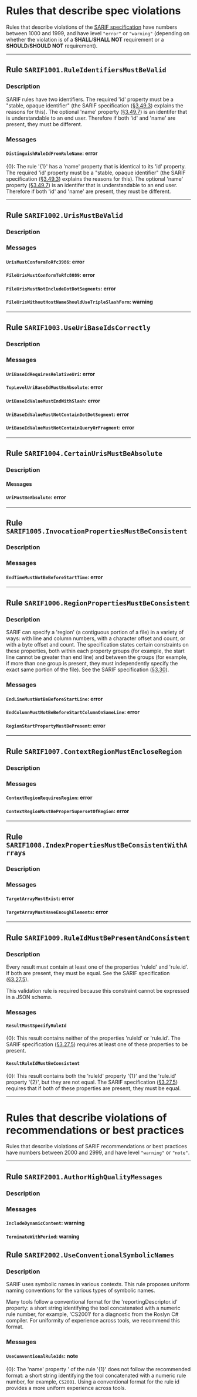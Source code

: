 
# Rules that describe spec violations

Rules that describe violations of the [SARIF specification](https://docs.oasis-open.org/sarif/sarif/v2.1.0/os/sarif-v2.1.0-os.html) have numbers between 1000 and 1999, and have level `"error"` or `"warning"` (depending on whether the violation is of a **SHALL**/**SHALL NOT** requirement or a **SHOULD**/**SHOULD NOT** requirement).

---

## Rule `SARIF1001.RuleIdentifiersMustBeValid`

### Description

SARIF rules have two identifiers. The required 'id' property must be a "stable, opaque identifier" (the SARIF specification ([§3.49.3](https://docs.oasis-open.org/sarif/sarif/v2.1.0/os/sarif-v2.1.0-os.html#_Toc34317839)) explains the reasons for this). The optional 'name' property ([§3.49.7](https://docs.oasis-open.org/sarif/sarif/v2.1.0/os/sarif-v2.1.0-os.html#_Toc34317843)) is an identifer that is understandable to an end user. Therefore if both 'id' and 'name' are present, they must be different.

### Messages

#### `DistinguishRuleIdFromRuleName`: error

{0}: The rule '{1}' has a 'name' property that is identical to its 'id' property. The required 'id' property must be a "stable, opaque identifier" (the SARIF specification ([§3.49.3](https://docs.oasis-open.org/sarif/sarif/v2.1.0/os/sarif-v2.1.0-os.html#_Toc34317839)) explains the reasons for this). The optional 'name' property ([§3.49.7](https://docs.oasis-open.org/sarif/sarif/v2.1.0/os/sarif-v2.1.0-os.html#_Toc34317843)) is an identifer that is understandable to an end user. Therefore if both 'id' and 'name' are present, they must be different.

---

## Rule `SARIF1002.UrisMustBeValid`

### Description

### Messages

#### `UrisMustConformToRfc3986`: error

#### `FileUrisMustConformToRfc8089`: error

#### `FileUrisMustNotIncludeDotDotSegments`: error

#### `FileUrisWithoutHostNameShouldUseTripleSlashForm`: warning

---

## Rule `SARIF1003.UseUriBaseIdsCorrectly`

### Description

### Messages

#### `UriBaseIdRequiresRelativeUri`: error

#### `TopLevelUriBaseIdMustBeAbsolute`: error

#### `UriBaseIdValueMustEndWithSlash`: error

#### `UriBaseIdValueMustNotContainDotDotSegment`: error

#### `UriBaseIdValueMustNotContainQueryOrFragment`: error

---

## Rule `SARIF1004.CertainUrisMustBeAbsolute`

### Description

#### Messages

#### `UriMustBeAbsolute`: error

---

## Rule `SARIF1005.InvocationPropertiesMustBeConsistent`

### Description

### Messages

#### `EndTimeMustNotBeBeforeStartTime`: error

---

## Rule `SARIF1006.RegionPropertiesMustBeConsistent`

### Description

SARIF can specify a 'region' (a contiguous portion of a file) in a variety of ways: with line and column numbers, with a character offset and count, or with a byte offset and count. The specification states certain constraints on these properties, both within each property groups (for example, the start line cannot be greater than end line) and between the groups (for example, if more than one group is present, they must independently specify the exact same portion of the file). See the SARIF specification ([§3.30](https://docs.oasis-open.org/sarif/sarif/v2.1.0/os/sarif-v2.1.0-os.html#_Toc34317685)).

### Messages

#### `EndLineMustNotBeBeforeStartLine`: error

#### `EndColumnMustNotBeBeforeStartColumnOnSameLine`: error

#### `RegionStartPropertyMustBePresent`: error

---

## Rule `SARIF1007.ContextRegionMustEncloseRegion`

### Description

### Messages

#### `ContextRegionRequiresRegion`: error

#### `ContextRegionMustBeProperSupersetOfRegion`: error

---

## Rule `SARIF1008.IndexPropertiesMustBeConsistentWithArrays`

### Description

### Messages

#### `TargetArrayMustExist`: error

#### `TargetArrayMustHaveEnoughElements`: error

---

## Rule `SARIF1009.RuleIdMustBePresentAndConsistent`

### Description

Every result must contain at least one of the properties 'ruleId' and 'rule.id'. If both are present, they must be equal. See the SARIF specification ([§3.27.5](https://docs.oasis-open.org/sarif/sarif/v2.1.0/os/sarif-v2.1.0-os.html#_Toc34317643)).

This validation rule is required because this constraint cannot be expressed in a JSON schema.

### Messages

#### `ResultMustSpecifyRuleId`

{0}: This result contains neither of the properties 'ruleId' or 'rule.id'. The SARIF specification ([§3.27.5](https://docs.oasis-open.org/sarif/sarif/v2.1.0/os/sarif-v2.1.0-os.html#_Toc34317643)) requires at least one of these properties to be present.

#### `ResultRuleIdMustBeConsistent`

{0}: This result contains both the 'ruleId' property '{1}' and the 'rule.id' property '{2}', but they are not equal. The SARIF specification ([§3.27.5](https://docs.oasis-open.org/sarif/sarif/v2.1.0/os/sarif-v2.1.0-os.html#_Toc34317643)) requires that if both of these properties are present, they must be equal.

---

# Rules that describe violations of recommendations or best practices

Rules that describe violations of SARIF recommendations or best practices have numbers between 2000 and 2999, and have level `"warning"` or `"note"`.

---

## Rule `SARIF2001.AuthorHighQualityMessages`

### Description

### Messages

#### `IncludeDynamicContent`: warning

#### `TerminateWithPeriod`: warning

## Rule `SARIF2002.UseConventionalSymbolicNames`

### Description

SARIF uses symbolic names in various contexts. This rule proposes uniform naming conventions for the various types of symbolic names.

Many tools follow a conventional format for the 'reportingDescriptor.id' property: a short string identifying the tool concatenated with a numeric rule number,
for example, 'CS2001' for a diagnostic from the Roslyn C# compiler. For uniformity of experience across tools, we recommend this format.

### Messages

#### `UseConventionalRuleIds`: note

{0}: The 'name' property ' of the rule '{1}' does not follow the recommended format: a short string identifying the tool concatenated with a numeric rule number, for example, `CS2001`. Using a conventional format for the rule id provides a more uniform experience across tools.